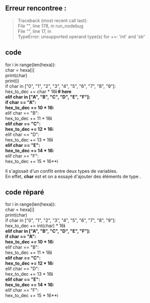 ## Erreur rencontree : 

>Traceback (most recent call last):  
>  File "<string>", line 178, in run_nodebug  
>  File "<module1>", line 17, in <module>  
>TypeError: unsupported operand type(s) for +=: 'int' and 'str'  
  
## code

for i in range(len(hexa)):  
    char = hexa[i]  
    print(char)  
    print(i)  
    if char in ["0", "1", "2", "3", "4", "5", "6", "7", "8", "9"]:  
        hex_to_dec += char * 16**i # here  
    elif char in ["A", "B", "C", "D", "E", "F"]:  
        if char == "A":  
            hex_to_dec += 10 * 16**i  
        elif char == "B":  
            hex_to_dec += 11 * 16**i  
        elif char == "C":  
            hex_to_dec += 12 * 16**i  
        elif char == "D":  
            hex_to_dec += 13 * 16**i  
        elif char == "E":  
            hex_to_dec += 14 * 16**i  
        elif char == "F":  
            hex_to_dec += 15 * 16**i  
    
Il s'agissait d'un conflit entre deux types de variables.  
En effet, __char__ est <str> et on a essayé d'ajouter des éléments de type <int>.  

## code réparé
  
for i in range(len(hexa)):  
    char = hexa[i]  
    print(char)  
    if char in ["0", "1", "2", "3", "4", "5", "6", "7", "8", "9"]:  
        hex_to_dec += int(char) * 16**i  
    elif char in ["A", "B", "C", "D", "E", "F"]:  
        if char == "A":  
            hex_to_dec += 10 * 16**i  
        elif char == "B":  
            hex_to_dec += 11 * 16**i  
        elif char == "C":  
            hex_to_dec += 12 * 16**i  
        elif char == "D":  
            hex_to_dec += 13 * 16**i  
        elif char == "E":  
            hex_to_dec += 14 * 16**i  
        elif char == "F":  
            hex_to_dec += 15 * 16**i  
 
